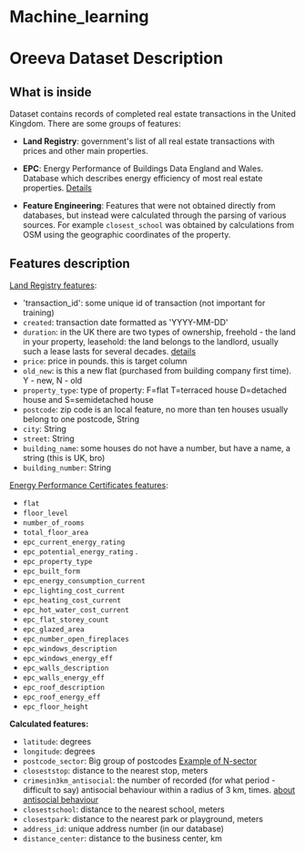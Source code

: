 # Machine_learning
# Oreeva Dataset Description

## What is inside
Dataset contains records of completed real estate transactions in the United Kingdom. There are some groups of features:

- **Land Registry**: government's list of all real estate transactions with prices and other main properties.

- **EPC**: Energy Performance of Buildings Data England and Wales. Database which describes energy efficiency of most real estate properties. [Details](https://en.wikipedia.org/wiki/Energy_Performance_Certificate_(United_Kingdom))
- **Feature Engineering**: Features that were not obtained directly from databases, but instead were calculated through the parsing of various sources. For example `closest_school` was obtained by calculations from OSM using the geographic coordinates of the property.

## Features description
[Land Registry features](https://www.gov.uk/guidance/about-the-price-paid-data):
- 'transaction_id': some unique id of transaction (not important for training)
- `created`: transaction date formatted as 'YYYY-MM-DD'
- `duration`: in the UK there are two types of ownership, freehold - the land in your property, leasehold: the land belongs to the landlord, usually such a lease lasts for several decades. [details](https://hoa.org.uk/advice/guides-for-homeowners/i-am-buying/leasehold-v-freehold-whats-the-difference/)
- `price`:  price in pounds. this is target column
- `old_new`: is this a new flat (purchased from building company first time). Y - new, N - old
- `property_type`: type of property: F=flat	T=terraced house D=detached house and S=semidetached house
- `postcode`: zip code is an local feature, no more than ten houses usually belong to one postcode, String
- `city`: String
- `street`: String
- `building_name`: some houses do not have a number, but have a name, a string (this is UK, bro)
- `building_number`: String

[Energy Performance Certificates features](https://epc.opendatacommunities.org/docs/guidance#FAQ):
- `flat`
- `floor_level` 
- `number_of_rooms` 
- `total_floor_area`  
- `epc_current_energy_rating` 
- `epc_potential_energy_rating` .
- `epc_property_type` 
- `epc_built_form` 
- `epc_energy_consumption_current` 
- `epc_lighting_cost_current` 
- `epc_heating_cost_current` 
- `epc_hot_water_cost_current` 
- `epc_flat_storey_count` 
- `epc_glazed_area` 
- `epc_number_open_fireplaces` 
- `epc_windows_description` 
- `epc_windows_energy_eff` 
- `epc_walls_description` 
- `epc_walls_energy_eff` 
- `epc_roof_description` 
- `epc_roof_energy_eff` 
- `epc_floor_height` 

__Calculated features:__
- `latitude`: degrees
- `longitude`: degrees
- `postcode_sector`:  Big group of postcodes [Example of N-sector](https://cdn.shopify.com/s/files/1/0720/9527/products/MSM21-greater-london-postcode-sector-map-detail-large_1800x.jpeg)
- `closeststop`: distance to the nearest stop, meters
- `crimesin3km_antisocial`: the number of recorded (for what period - difficult to say) antisocial behaviour within a radius of 3 km, times. [about antisocial behaviour](https://www.police.uk/crime-prevention-advice/anti-social-behaviour/)
- `closestschool`: distance to the nearest school, meters
- `closestpark`: distance to the nearest park or playground, meters
- `address_id`: unique address number (in our database)
- `distance_center`: distance to the business center, km
 
